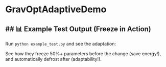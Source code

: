 # GravOptAdaptiveDemo
## ## 📊 Example Test Output (Freeze in Action)
Run `python example_test.py` and see the adaptation:

See how they freeze 50%+ parameters before the change (save energy!), and automatically defrost after (adaptability!).
